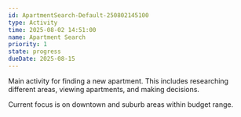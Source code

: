 ```yaml
---
id: ApartmentSearch-Default-250802145100
type: Activity
time: 2025-08-02 14:51:00
name: Apartment Search
priority: 1
state: progress
dueDate: 2025-08-15
---
```


Main activity for finding a new apartment. This includes researching different areas, viewing apartments, and making decisions.

Current focus is on downtown and suburb areas within budget range.
